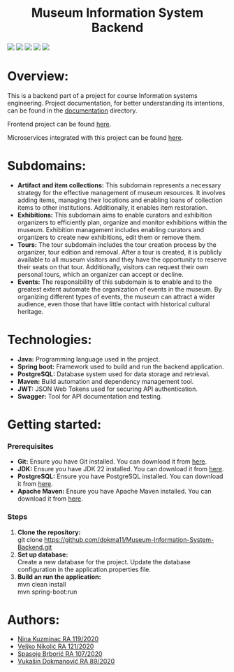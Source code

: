 <h1 align="center">Museum Information System Backend</h1>

<div>
    <img src="https://img.shields.io/badge/Spring_Boot-F2F4F9?style=for-the-badge&logo=spring-boot"/>
    <img src="https://img.shields.io/badge/PostgreSQL-316192?style=for-the-badge&logo=postgresql&logoColor=white"/>
    <img src="https://img.shields.io/badge/apache_maven-C71A36?style=for-the-badge&logo=apachemaven&logoColor=white"/>
    <img src="https://img.shields.io/badge/JWT-000000?style=for-the-badge&logo=JSON%20web%20tokens&logoColor=white"/>
    <img src="https://img.shields.io/badge/Swagger-85EA2D?style=for-the-badge&logo=Swagger&logoColor=white"/>
</div>

# Overview:
This is a backend part of a project for course Information systems engineering.
Project documentation, for better understanding its intentions, can be found in the [documentation](https://github.com/dokma11/Museum-Information-System-Backend/tree/main/documentation) directory.

Frontend project can be found [here](https://github.com/dokma11/Museum-Information-System-Frontend).

Microservices integrated with this project can be found [here](https://github.com/dokma11/NAIS-Project).

# Subdomains:
- <b>Artifact and item collections:</b> This subdomain represents a necessary strategy for the effective management of museum resources. 
It involves adding items, managing their locations and enabling loans of collection items to other institutions. Additionally, 
it enables item restoration.
- <b>Exhibitions:</b> This subdomain aims to enable curators and exhibition organizers to efficiently plan, organize and monitor exhibitions within the museum.
Exhibition management includes enabling curators and organizers to create new exhibitions, edit them or remove them.
- <b>Tours:</b> The tour subdomain includes the tour creation process by the organizer, tour edition and removal. 
After a tour is created, it is publicly available to all museum visitors and they have the opportunity to reserve their seats on that tour.
Additionally, visitors can request their own personal tours, which an organizer can accept or decline.
- <b>Events:</b> The responsibility of this subdomain is to enable and to the greatest extent automate the organization of events in the museum.
By organizing different types of events, the museum can attract a wider audience, even those that have little contact with historical cultural heritage.

# Technologies:
- <b>Java:</b> Programming language used in the project.
- <b>Spring boot:</b> Framework used to build and run the backend application.
- <b>PostgreSQL:</b> Database system used for data storage and retrieval.
- <b>Maven:</b> Build automation and dependency management tool.
- <b>JWT:</b> JSON Web Tokens used for securing API authentication.
- <b>Swagger:</b> Tool for API documentation and testing.

# Getting started:

<h3>Prerequisites</h3>

- <b>Git:</b> Ensure you have Git installed. You can download it from [here](https://git-scm.com/downloads).
- <b>JDK:</b> Ensure you have JDK 22 installed. You can download it from [here](https://maven.apache.org/download.cgi).
- <b>PostgreSQL:</b> Ensure you have PostgreSQL installed. You can download it from [here](https://www.postgresql.org/download/).
- <b>Apache Maven:</b> Ensure you have Apache Maven installed. You can download it from [here](https://maven.apache.org/download.cgi).

<h3>Steps</h3>

1. <b>Clone the repository:</b> <br>
git clone https://github.com/dokma11/Museum-Information-System-Backend.git
2. <b>Set up database:</b> <br>
Create a new database for the project. Update the database configuration in the application.properties file.
3. <b>Build an run the application:</b> <br>
mvn clean install <br>
mvn spring-boot:run

# Authors:
- [Nina Kuzminac RA 119/2020](https://github.com/kuzminacc)
- [Veljko Nikolić RA 121/2020](https://github.com/veljko121)
- [Spasoje Brborić RA 107/2020](https://github.com/spasoje2001)
- [Vukašin Dokmanović RA 89/2020](https://github.com/dokma11)
